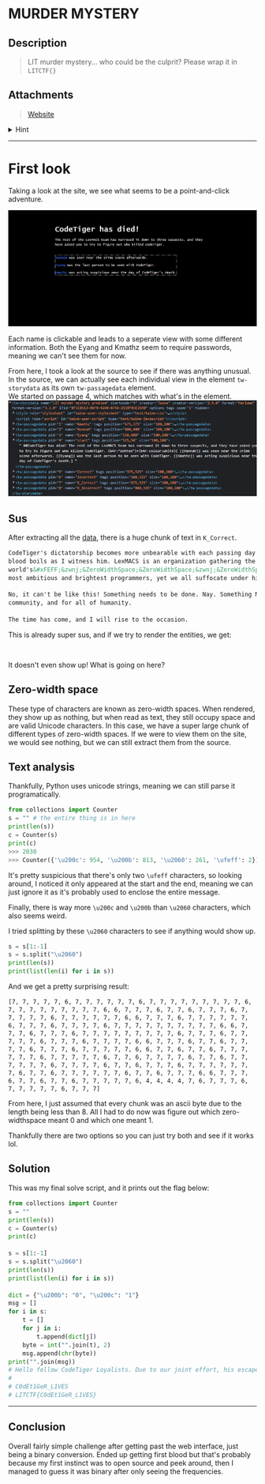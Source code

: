 # MURDER MYSTERY
## Description
>LIT murder mystery... who could be the culprit? Please wrap it in `LITCTF{}`
## Attachments
>[Website](http://litctf.live:31774/)

<details>
    <summary>Hint</summary>

    Some things are like the apparition of CodeTiger. He may appear to have zero mass or width, effectively invisible, but he's still always there with us <3
</details>

---
# First look
Taking a look at the site, we see what seems to be a point-and-click adventure.

![image of website](images/main.png)

Each name is clickable and leads to a seperate view with some different information.
Both the Eyang and Kmathz seem to require passwords, meaning we can't see them for now.

From here, I took a look at the source to see if there was anything unusual. <br/>
In the source, we can actually see each individual view in the element `tw-storydata` as its own `tw-passagedata` element. <br/>
We started on passage 4, which matches with what's in the element. <br/>
![image of storydata](images/storydata.png)

## Sus
After extracting all the [data](scriptdata.html), there is a huge chunk of text in `K_Correct`.
```html
CodeTiger's dictatorship becomes more unbearable with each passing day. I hate every cell in his body. Every day, my
blood boils as I witness him. LexMACS is an organization gathering the
world's&#xFEFF;&zwnj;&ZeroWidthSpace;&ZeroWidthSpace;&zwnj;&ZeroWidthSpace;&ZeroWidthSpace;&ZeroWidthSpace;&NoBreak;&zwnj;&zwnj;&ZeroWidthSpace;&ZeroWidthSpace;&zwnj;&ZeroWidthSpace;&zwnj;&NoBreak;&zwnj;&zwnj;&ZeroWidthSpace;&zwnj;&zwnj;&ZeroWidthSpace;&ZeroWidthSpace;&NoBreak;&zwnj;&zwnj;&ZeroWidthSpace;&zwnj;&zwnj;&ZeroWidthSpace;&ZeroWidthSpace;&NoBreak;&zwnj;&zwnj;&ZeroWidthSpace;&zwnj;&zwnj;&zwnj;&zwnj;&NoBreak;&zwnj;&ZeroWidthSpace;... (many many more entities)
most ambitious and brightest programmers, yet we all suffocate under his iron first.

No, it can't be like this! Something needs to be done. Nay. Something MUST be done. For LexMACS, for the CS
community, and for all of humanity.

The time has come, and I will rise to the occasion.
```
This is already super sus, and if we try to render the entities, we get:
```
﻿‌​​‌​​​⁠‌‌​​‌​‌⁠‌‌​‌‌​​⁠‌‌​‌‌​​⁠‌‌​‌‌‌‌⁠‌​​​​​⁠‌‌​​‌‌​⁠‌‌​​‌​‌⁠‌‌​‌‌​​⁠‌‌​‌‌​​⁠‌‌​‌‌‌‌⁠‌‌‌​‌‌‌⁠‌​​​​​⁠‌​​​​‌‌⁠‌‌​‌‌‌‌⁠‌‌​​‌​​⁠‌‌​​‌​‌⁠‌​‌​‌​​⁠‌‌​‌​​‌⁠‌‌​​‌‌‌⁠‌‌​​‌​‌⁠‌‌‌​​‌​⁠‌​​​​​⁠‌​​‌‌​​⁠‌‌​‌‌‌‌⁠‌‌‌‌​​‌⁠‌‌​​​​‌⁠‌‌​‌‌​​⁠‌‌​‌​​‌⁠‌‌‌​​‌‌⁠‌‌‌​‌​​⁠‌‌‌​​‌‌⁠‌​‌‌‌​⁠‌​​​​​⁠‌​​​‌​​⁠‌‌‌​‌​‌⁠‌‌​​‌​‌⁠‌​​​​​⁠‌‌‌​‌​​⁠‌‌​‌‌‌‌⁠‌​​​​​⁠‌‌​‌‌‌‌⁠‌‌‌​‌​‌⁠‌‌‌​​‌​⁠‌​​​​​⁠‌‌​‌​‌​⁠‌‌​‌‌‌‌⁠‌‌​‌​​‌⁠‌‌​‌‌‌​⁠‌‌‌​‌​​⁠‌​​​​​⁠‌‌​​‌​‌⁠‌‌​​‌‌​⁠‌‌​​‌‌​⁠‌‌​‌‌‌‌⁠‌‌‌​​‌​⁠‌‌‌​‌​​⁠‌​‌‌​​⁠‌​​​​​⁠‌‌​‌​​​⁠‌‌​‌​​‌⁠‌‌‌​​‌‌⁠‌​​​​​⁠‌‌​​‌​‌⁠‌‌‌​​‌‌⁠‌‌​​​‌‌⁠‌‌​​​​‌⁠‌‌‌​​​​⁠‌‌​​‌​‌⁠‌​​​​​⁠‌‌​‌​​​⁠‌‌​​​​‌⁠‌‌‌​​‌‌⁠‌​​​​​⁠‌‌​​​‌​⁠‌‌​​‌​‌⁠‌‌​​‌​‌⁠‌‌​‌‌‌​⁠‌​​​​​⁠‌‌‌​​‌‌⁠‌‌‌​‌​‌⁠‌‌​​​‌‌⁠‌‌​​​‌‌⁠‌‌​​‌​‌⁠‌‌‌​​‌‌⁠‌‌‌​​‌‌⁠‌‌​​‌‌​⁠‌‌‌​‌​‌⁠‌‌​‌‌​​⁠‌​‌‌‌​⁠‌​​​​​⁠‌​‌​‌​​⁠‌‌​‌​​​⁠‌‌​​‌​‌⁠‌​​​​​⁠‌‌​‌‌‌​⁠‌‌​‌‌‌‌⁠‌‌​‌‌‌​⁠‌​‌‌​‌⁠‌​​‌‌​​⁠‌‌​‌‌‌‌⁠‌‌‌‌​​‌⁠‌‌​​​​‌⁠‌‌​‌‌​​⁠‌‌​‌​​‌⁠‌‌‌​​‌‌⁠‌‌‌​‌​​⁠‌‌‌​​‌‌⁠‌​​​​​⁠‌‌​‌‌​‌⁠‌‌​​​​‌⁠‌‌‌‌​​‌⁠‌​​​​​⁠‌‌‌​‌​​⁠‌‌​‌​​​⁠‌‌​‌​​‌⁠‌‌​‌‌‌​⁠‌‌​‌​‌‌⁠‌​​​​​⁠‌‌​‌​​​⁠‌‌​‌​​‌⁠‌‌​‌‌​‌⁠‌​​​​​⁠‌‌​​‌‌‌⁠‌‌​‌‌‌‌⁠‌‌​‌‌‌​⁠‌‌​​‌​‌⁠‌​‌‌​​⁠‌​​​​​⁠‌‌​​​‌​⁠‌‌‌​‌​‌⁠‌‌‌​‌​​⁠‌​​​​​⁠‌‌‌​‌‌‌⁠‌‌​​‌​‌⁠‌​​​​​⁠‌‌​‌​‌‌⁠‌‌​‌‌‌​⁠‌‌​‌‌‌‌⁠‌‌‌​‌‌‌⁠‌​​​​​⁠‌‌‌​‌​​⁠‌‌​‌​​​⁠‌‌​​‌​‌⁠‌​​​​​⁠‌‌‌​‌​​⁠‌‌‌​​‌​⁠‌‌‌​‌​‌⁠‌‌‌​‌​​⁠‌‌​‌​​​⁠‌​‌‌‌​⁠‌​​​​​⁠‌​​‌​​​⁠‌‌​​‌​‌⁠‌​​​​​⁠‌‌​‌​​‌⁠‌‌‌​​‌‌⁠‌​​​​​⁠‌‌​‌‌​‌⁠‌‌​​‌​‌⁠‌‌‌​​‌​⁠‌‌​​‌​‌⁠‌‌​‌‌​​⁠‌‌‌‌​​‌⁠‌​​​​​⁠‌‌​‌‌​​⁠‌‌‌‌​​‌⁠‌‌​‌​​‌⁠‌‌​‌‌‌​⁠‌‌​​‌‌‌⁠‌​​​​​⁠‌‌​‌​​‌⁠‌‌​‌‌‌​⁠‌​​​​​⁠‌‌‌​‌‌‌⁠‌‌​​​​‌⁠‌‌​‌​​‌⁠‌‌‌​‌​​⁠‌​​​​​⁠‌‌‌​‌​​⁠‌‌​‌‌‌‌⁠‌​​​​​⁠‌‌‌​​‌​⁠‌‌​​‌​‌⁠‌‌‌​‌​​⁠‌‌‌​‌​‌⁠‌‌‌​​‌​⁠‌‌​‌‌‌​⁠‌​​​​​⁠‌‌‌​‌‌‌⁠‌‌​‌​​‌⁠‌‌‌​‌​​⁠‌‌​‌​​​⁠‌​​​​​⁠‌‌​​​​‌⁠‌‌​‌‌‌​⁠‌​​​​​⁠‌​​‌‌​​⁠‌​​‌​​‌⁠‌​‌​‌​​⁠‌​​​​​⁠‌‌‌​​​​⁠‌‌‌​​‌​⁠‌‌​‌‌‌‌⁠‌‌​​​‌​⁠‌‌​‌‌​​⁠‌‌​​‌​‌⁠‌‌​‌‌​‌⁠‌​​​​​⁠‌‌‌​‌​​⁠‌‌​‌‌‌‌⁠‌​​​​​⁠‌‌​​‌​​⁠‌‌​​​​‌⁠‌‌‌‌​‌​⁠‌‌‌‌​‌​⁠‌‌​‌‌​​⁠‌‌​​‌​‌⁠‌​​​​​⁠‌‌‌​‌​‌⁠‌‌‌​​‌‌⁠‌​​​​​⁠‌‌​​​​‌⁠‌‌​‌‌​​⁠‌‌​‌‌​​⁠‌​‌‌‌​⁠‌​​​​​⁠‌​​‌‌​​⁠‌‌​​‌​‌⁠‌‌‌​‌​​⁠‌​​​​​⁠‌‌​‌​​‌⁠‌‌‌​‌​​⁠‌​​​​​⁠‌‌​​​‌​⁠‌‌​​‌​‌⁠‌​​​​​⁠‌‌​‌​‌‌⁠‌‌​‌‌‌​⁠‌‌​‌‌‌‌⁠‌‌‌​‌‌‌⁠‌‌​‌‌‌​⁠‌‌‌​‌​⁠‌‌​‌⁠‌​‌​⁠‌‌​‌⁠‌​‌​⁠‌​​​​‌‌⁠‌‌​​​​⁠‌‌​​‌​​⁠‌​​​‌​‌⁠‌‌‌​‌​​⁠‌‌​​​‌⁠‌​​​‌‌‌⁠‌‌​​‌​‌⁠‌​‌​​‌​⁠‌​‌‌‌‌‌⁠‌​​‌‌​​⁠‌‌​​​‌⁠‌​‌​‌‌​⁠‌​​​‌​‌⁠‌​‌​​‌‌﻿
```
It doesn't even show up! What is going on here?

## Zero-width space
These type of characters are known as zero-width spaces. When rendered, they show up as nothing, but when read as text, they still occupy space and are
valid Unicode characters.
In this case, we have a super large chunk of different types of zero-width spaces. If we were to view them on the site, we would see nothing, but
we can still extract them from the source.

## Text analysis
Thankfully, Python uses unicode strings, meaning we can still parse it programatically.
```python
from collections import Counter
s = "﻿‌​​‌​​​⁠‌‌​​‌​‌⁠‌‌​‌‌​​⁠‌‌​‌‌​​⁠‌‌​‌‌‌‌⁠‌​​​​​⁠‌‌​​‌‌​⁠‌‌​​‌​‌⁠‌‌​‌‌​​⁠‌‌​‌‌​​⁠‌‌​‌‌‌‌⁠‌‌‌​‌‌‌⁠‌​​​​​⁠‌​​​​‌‌⁠‌‌​‌‌‌‌⁠‌‌​​‌​​⁠‌‌​​‌​‌⁠‌​‌​‌​​⁠‌‌​‌​​‌⁠‌‌​​‌‌‌⁠‌‌​​‌​‌⁠‌‌‌​​‌​⁠‌​​​​​⁠‌​​‌‌​​⁠‌‌​‌‌‌‌⁠‌‌‌‌​​‌⁠‌‌​​​​‌⁠‌‌​‌‌​​⁠‌‌​‌​​‌⁠‌‌‌​​‌‌⁠‌‌‌​‌​​⁠‌‌‌​​‌‌⁠‌​‌‌‌​⁠‌​​​​​⁠‌​​​‌​​⁠‌‌‌​‌​‌⁠‌‌​​‌​‌⁠‌​​​​​⁠‌‌‌​‌​​⁠‌‌​‌‌‌‌⁠‌​​​​​⁠‌‌​‌‌‌‌⁠‌‌‌​‌​‌⁠‌‌‌​​‌​⁠‌​​​​​⁠‌‌​‌​‌​⁠‌‌​‌‌‌‌⁠‌‌​‌​​‌⁠‌‌​‌‌‌​⁠‌‌‌​‌​​⁠‌​​​​​⁠‌‌​​‌​‌⁠‌‌​​‌‌​⁠‌‌​​‌‌​⁠‌‌​‌‌‌‌⁠‌‌‌​​‌​⁠‌‌‌​‌​​⁠‌​‌‌​​⁠‌​​​​​⁠‌‌​‌​​​⁠‌‌​‌​​‌⁠‌‌‌​​‌‌⁠‌​​​​​⁠‌‌​​‌​‌⁠‌‌‌​​‌‌⁠‌‌​​​‌‌⁠‌‌​​​​‌⁠‌‌‌​​​​⁠‌‌​​‌​‌⁠‌​​​​​⁠‌‌​‌​​​⁠‌‌​​​​‌⁠‌‌‌​​‌‌⁠‌​​​​​⁠‌‌​​​‌​⁠‌‌​​‌​‌⁠‌‌​​‌​‌⁠‌‌​‌‌‌​⁠‌​​​​​⁠‌‌‌​​‌‌⁠‌‌‌​‌​‌⁠‌‌​​​‌‌⁠‌‌​​​‌‌⁠‌‌​​‌​‌⁠‌‌‌​​‌‌⁠‌‌‌​​‌‌⁠‌‌​​‌‌​⁠‌‌‌​‌​‌⁠‌‌​‌‌​​⁠‌​‌‌‌​⁠‌​​​​​⁠‌​‌​‌​​⁠‌‌​‌​​​⁠‌‌​​‌​‌⁠‌​​​​​⁠‌‌​‌‌‌​⁠‌‌​‌‌‌‌⁠‌‌​‌‌‌​⁠‌​‌‌​‌⁠‌​​‌‌​​⁠‌‌​‌‌‌‌⁠‌‌‌‌​​‌⁠‌‌​​​​‌⁠‌‌​‌‌​​⁠‌‌​‌​​‌⁠‌‌‌​​‌‌⁠‌‌‌​‌​​⁠‌‌‌​​‌‌⁠‌​​​​​⁠‌‌​‌‌​‌⁠‌‌​​​​‌⁠‌‌‌‌​​‌⁠‌​​​​​⁠‌‌‌​‌​​⁠‌‌​‌​​​⁠‌‌​‌​​‌⁠‌‌​‌‌‌​⁠‌‌​‌​‌‌⁠‌​​​​​⁠‌‌​‌​​​⁠‌‌​‌​​‌⁠‌‌​‌‌​‌⁠‌​​​​​⁠‌‌​​‌‌‌⁠‌‌​‌‌‌‌⁠‌‌​‌‌‌​⁠‌‌​​‌​‌⁠‌​‌‌​​⁠‌​​​​​⁠‌‌​​​‌​⁠‌‌‌​‌​‌⁠‌‌‌​‌​​⁠‌​​​​​⁠‌‌‌​‌‌‌⁠‌‌​​‌​‌⁠‌​​​​​⁠‌‌​‌​‌‌⁠‌‌​‌‌‌​⁠‌‌​‌‌‌‌⁠‌‌‌​‌‌‌⁠‌​​​​​⁠‌‌‌​‌​​⁠‌‌​‌​​​⁠‌‌​​‌​‌⁠‌​​​​​⁠‌‌‌​‌​​⁠‌‌‌​​‌​⁠‌‌‌​‌​‌⁠‌‌‌​‌​​⁠‌‌​‌​​​⁠‌​‌‌‌​⁠‌​​​​​⁠‌​​‌​​​⁠‌‌​​‌​‌⁠‌​​​​​⁠‌‌​‌​​‌⁠‌‌‌​​‌‌⁠‌​​​​​⁠‌‌​‌‌​‌⁠‌‌​​‌​‌⁠‌‌‌​​‌​⁠‌‌​​‌​‌⁠‌‌​‌‌​​⁠‌‌‌‌​​‌⁠‌​​​​​⁠‌‌​‌‌​​⁠‌‌‌‌​​‌⁠‌‌​‌​​‌⁠‌‌​‌‌‌​⁠‌‌​​‌‌‌⁠‌​​​​​⁠‌‌​‌​​‌⁠‌‌​‌‌‌​⁠‌​​​​​⁠‌‌‌​‌‌‌⁠‌‌​​​​‌⁠‌‌​‌​​‌⁠‌‌‌​‌​​⁠‌​​​​​⁠‌‌‌​‌​​⁠‌‌​‌‌‌‌⁠‌​​​​​⁠‌‌‌​​‌​⁠‌‌​​‌​‌⁠‌‌‌​‌​​⁠‌‌‌​‌​‌⁠‌‌‌​​‌​⁠‌‌​‌‌‌​⁠‌​​​​​⁠‌‌‌​‌‌‌⁠‌‌​‌​​‌⁠‌‌‌​‌​​⁠‌‌​‌​​​⁠‌​​​​​⁠‌‌​​​​‌⁠‌‌​‌‌‌​⁠‌​​​​​⁠‌​​‌‌​​⁠‌​​‌​​‌⁠‌​‌​‌​​⁠‌​​​​​⁠‌‌‌​​​​⁠‌‌‌​​‌​⁠‌‌​‌‌‌‌⁠‌‌​​​‌​⁠‌‌​‌‌​​⁠‌‌​​‌​‌⁠‌‌​‌‌​‌⁠‌​​​​​⁠‌‌‌​‌​​⁠‌‌​‌‌‌‌⁠‌​​​​​⁠‌‌​​‌​​⁠‌‌​​​​‌⁠‌‌‌‌​‌​⁠‌‌‌‌​‌​⁠‌‌​‌‌​​⁠‌‌​​‌​‌⁠‌​​​​​⁠‌‌‌​‌​‌⁠‌‌‌​​‌‌⁠‌​​​​​⁠‌‌​​​​‌⁠‌‌​‌‌​​⁠‌‌​‌‌​​⁠‌​‌‌‌​⁠‌​​​​​⁠‌​​‌‌​​⁠‌‌​​‌​‌⁠‌‌‌​‌​​⁠‌​​​​​⁠‌‌​‌​​‌⁠‌‌‌​‌​​⁠‌​​​​​⁠‌‌​​​‌​⁠‌‌​​‌​‌⁠‌​​​​​⁠‌‌​‌​‌‌⁠‌‌​‌‌‌​⁠‌‌​‌‌‌‌⁠‌‌‌​‌‌‌⁠‌‌​‌‌‌​⁠‌‌‌​‌​⁠‌‌​‌⁠‌​‌​⁠‌‌​‌⁠‌​‌​⁠‌​​​​‌‌⁠‌‌​​​​⁠‌‌​​‌​​⁠‌​​​‌​‌⁠‌‌‌​‌​​⁠‌‌​​​‌⁠‌​​​‌‌‌⁠‌‌​​‌​‌⁠‌​‌​​‌​⁠‌​‌‌‌‌‌⁠‌​​‌‌​​⁠‌‌​​​‌⁠‌​‌​‌‌​⁠‌​​​‌​‌⁠‌​‌​​‌‌﻿" # the entire thing is in here
print(len(s))
c = Counter(s)
print(c)
>>> 2030
>>> Counter({'\u200c': 954, '\u200b': 813, '\u2060': 261, '\ufeff': 2})
```
It's pretty suspicious that there's only two `\ufeff` characters, so looking around, I noticed it only appeared at the start and the end, meaning
we can just ignore it as it's probably used to enclose the entire message.

Finally, there is way more `\u200c` and `\u200b` than `\u2060` characters, which also seems weird. 

I tried splitting by these `\u2060` characters to see if anything would show up.
```python
s = s[1:-1]
s = s.split("\u2060")
print(len(s))
print(list(len(i) for i in s))
```
And we get a pretty surprising result:
```
[7, 7, 7, 7, 7, 6, 7, 7, 7, 7, 7, 7, 6, 7, 7, 7, 7, 7, 7, 7, 7, 7, 6, 7, 7, 7, 7, 7, 7, 7, 7, 7, 6, 6, 7, 7, 7, 6, 7, 7, 6, 7, 7, 7, 6, 7, 7, 7, 7, 7, 6, 7, 7, 7, 7, 7, 7, 6, 6, 7, 7, 7, 6, 7, 7, 7, 7, 7, 7, 6, 7, 7, 7, 6, 7, 7, 7, 7, 6, 7, 7, 7, 7, 7, 7, 7, 7, 7, 7, 6, 6, 7, 7, 7, 6, 7, 7, 7, 6, 7, 7, 7, 7, 7, 7, 7, 7, 7, 6, 7, 7, 7, 6, 7, 7, 7, 7, 7, 6, 7, 7, 7, 6, 7, 7, 7, 7, 6, 6, 7, 7, 7, 6, 7, 7, 6, 7, 7, 7, 7, 6, 7, 7, 7, 6, 7, 7, 7, 7, 7, 6, 6, 7, 7, 6, 7, 7, 6, 7, 7, 7, 7, 7, 7, 6, 7, 7, 7, 7, 7, 6, 7, 7, 6, 7, 7, 7, 7, 6, 7, 7, 6, 7, 7, 7, 7, 7, 7, 6, 7, 7, 7, 7, 6, 7, 7, 6, 7, 7, 7, 6, 7, 7, 7, 7, 7, 7, 7, 6, 7, 7, 6, 7, 7, 7, 7, 7, 7, 6, 7, 7, 6, 7, 7, 7, 6, 6, 7, 7, 7, 6, 7, 7, 6, 7, 7, 6, 7, 7, 7, 7, 7, 6, 4, 4, 4, 4, 7, 6, 7, 7, 7, 6, 7, 7, 7, 7, 7, 6, 7, 7, 7]
```

From here, I just assumed that every chunk was an ascii byte due to the length being less than 8. All I had to do now was figure out which zero-widthspace meant 0 and which one meant 1. 

Thankfully there are two options so you can just try both and see if it works lol.
## Solution
This was my final solve script, and it prints out the flag below:
```python
from collections import Counter
s = "﻿‌​​‌​​​⁠‌‌​​‌​‌⁠‌‌​‌‌​​⁠‌‌​‌‌​​⁠‌‌​‌‌‌‌⁠‌​​​​​⁠‌‌​​‌‌​⁠‌‌​​‌​‌⁠‌‌​‌‌​​⁠‌‌​‌‌​​⁠‌‌​‌‌‌‌⁠‌‌‌​‌‌‌⁠‌​​​​​⁠‌​​​​‌‌⁠‌‌​‌‌‌‌⁠‌‌​​‌​​⁠‌‌​​‌​‌⁠‌​‌​‌​​⁠‌‌​‌​​‌⁠‌‌​​‌‌‌⁠‌‌​​‌​‌⁠‌‌‌​​‌​⁠‌​​​​​⁠‌​​‌‌​​⁠‌‌​‌‌‌‌⁠‌‌‌‌​​‌⁠‌‌​​​​‌⁠‌‌​‌‌​​⁠‌‌​‌​​‌⁠‌‌‌​​‌‌⁠‌‌‌​‌​​⁠‌‌‌​​‌‌⁠‌​‌‌‌​⁠‌​​​​​⁠‌​​​‌​​⁠‌‌‌​‌​‌⁠‌‌​​‌​‌⁠‌​​​​​⁠‌‌‌​‌​​⁠‌‌​‌‌‌‌⁠‌​​​​​⁠‌‌​‌‌‌‌⁠‌‌‌​‌​‌⁠‌‌‌​​‌​⁠‌​​​​​⁠‌‌​‌​‌​⁠‌‌​‌‌‌‌⁠‌‌​‌​​‌⁠‌‌​‌‌‌​⁠‌‌‌​‌​​⁠‌​​​​​⁠‌‌​​‌​‌⁠‌‌​​‌‌​⁠‌‌​​‌‌​⁠‌‌​‌‌‌‌⁠‌‌‌​​‌​⁠‌‌‌​‌​​⁠‌​‌‌​​⁠‌​​​​​⁠‌‌​‌​​​⁠‌‌​‌​​‌⁠‌‌‌​​‌‌⁠‌​​​​​⁠‌‌​​‌​‌⁠‌‌‌​​‌‌⁠‌‌​​​‌‌⁠‌‌​​​​‌⁠‌‌‌​​​​⁠‌‌​​‌​‌⁠‌​​​​​⁠‌‌​‌​​​⁠‌‌​​​​‌⁠‌‌‌​​‌‌⁠‌​​​​​⁠‌‌​​​‌​⁠‌‌​​‌​‌⁠‌‌​​‌​‌⁠‌‌​‌‌‌​⁠‌​​​​​⁠‌‌‌​​‌‌⁠‌‌‌​‌​‌⁠‌‌​​​‌‌⁠‌‌​​​‌‌⁠‌‌​​‌​‌⁠‌‌‌​​‌‌⁠‌‌‌​​‌‌⁠‌‌​​‌‌​⁠‌‌‌​‌​‌⁠‌‌​‌‌​​⁠‌​‌‌‌​⁠‌​​​​​⁠‌​‌​‌​​⁠‌‌​‌​​​⁠‌‌​​‌​‌⁠‌​​​​​⁠‌‌​‌‌‌​⁠‌‌​‌‌‌‌⁠‌‌​‌‌‌​⁠‌​‌‌​‌⁠‌​​‌‌​​⁠‌‌​‌‌‌‌⁠‌‌‌‌​​‌⁠‌‌​​​​‌⁠‌‌​‌‌​​⁠‌‌​‌​​‌⁠‌‌‌​​‌‌⁠‌‌‌​‌​​⁠‌‌‌​​‌‌⁠‌​​​​​⁠‌‌​‌‌​‌⁠‌‌​​​​‌⁠‌‌‌‌​​‌⁠‌​​​​​⁠‌‌‌​‌​​⁠‌‌​‌​​​⁠‌‌​‌​​‌⁠‌‌​‌‌‌​⁠‌‌​‌​‌‌⁠‌​​​​​⁠‌‌​‌​​​⁠‌‌​‌​​‌⁠‌‌​‌‌​‌⁠‌​​​​​⁠‌‌​​‌‌‌⁠‌‌​‌‌‌‌⁠‌‌​‌‌‌​⁠‌‌​​‌​‌⁠‌​‌‌​​⁠‌​​​​​⁠‌‌​​​‌​⁠‌‌‌​‌​‌⁠‌‌‌​‌​​⁠‌​​​​​⁠‌‌‌​‌‌‌⁠‌‌​​‌​‌⁠‌​​​​​⁠‌‌​‌​‌‌⁠‌‌​‌‌‌​⁠‌‌​‌‌‌‌⁠‌‌‌​‌‌‌⁠‌​​​​​⁠‌‌‌​‌​​⁠‌‌​‌​​​⁠‌‌​​‌​‌⁠‌​​​​​⁠‌‌‌​‌​​⁠‌‌‌​​‌​⁠‌‌‌​‌​‌⁠‌‌‌​‌​​⁠‌‌​‌​​​⁠‌​‌‌‌​⁠‌​​​​​⁠‌​​‌​​​⁠‌‌​​‌​‌⁠‌​​​​​⁠‌‌​‌​​‌⁠‌‌‌​​‌‌⁠‌​​​​​⁠‌‌​‌‌​‌⁠‌‌​​‌​‌⁠‌‌‌​​‌​⁠‌‌​​‌​‌⁠‌‌​‌‌​​⁠‌‌‌‌​​‌⁠‌​​​​​⁠‌‌​‌‌​​⁠‌‌‌‌​​‌⁠‌‌​‌​​‌⁠‌‌​‌‌‌​⁠‌‌​​‌‌‌⁠‌​​​​​⁠‌‌​‌​​‌⁠‌‌​‌‌‌​⁠‌​​​​​⁠‌‌‌​‌‌‌⁠‌‌​​​​‌⁠‌‌​‌​​‌⁠‌‌‌​‌​​⁠‌​​​​​⁠‌‌‌​‌​​⁠‌‌​‌‌‌‌⁠‌​​​​​⁠‌‌‌​​‌​⁠‌‌​​‌​‌⁠‌‌‌​‌​​⁠‌‌‌​‌​‌⁠‌‌‌​​‌​⁠‌‌​‌‌‌​⁠‌​​​​​⁠‌‌‌​‌‌‌⁠‌‌​‌​​‌⁠‌‌‌​‌​​⁠‌‌​‌​​​⁠‌​​​​​⁠‌‌​​​​‌⁠‌‌​‌‌‌​⁠‌​​​​​⁠‌​​‌‌​​⁠‌​​‌​​‌⁠‌​‌​‌​​⁠‌​​​​​⁠‌‌‌​​​​⁠‌‌‌​​‌​⁠‌‌​‌‌‌‌⁠‌‌​​​‌​⁠‌‌​‌‌​​⁠‌‌​​‌​‌⁠‌‌​‌‌​‌⁠‌​​​​​⁠‌‌‌​‌​​⁠‌‌​‌‌‌‌⁠‌​​​​​⁠‌‌​​‌​​⁠‌‌​​​​‌⁠‌‌‌‌​‌​⁠‌‌‌‌​‌​⁠‌‌​‌‌​​⁠‌‌​​‌​‌⁠‌​​​​​⁠‌‌‌​‌​‌⁠‌‌‌​​‌‌⁠‌​​​​​⁠‌‌​​​​‌⁠‌‌​‌‌​​⁠‌‌​‌‌​​⁠‌​‌‌‌​⁠‌​​​​​⁠‌​​‌‌​​⁠‌‌​​‌​‌⁠‌‌‌​‌​​⁠‌​​​​​⁠‌‌​‌​​‌⁠‌‌‌​‌​​⁠‌​​​​​⁠‌‌​​​‌​⁠‌‌​​‌​‌⁠‌​​​​​⁠‌‌​‌​‌‌⁠‌‌​‌‌‌​⁠‌‌​‌‌‌‌⁠‌‌‌​‌‌‌⁠‌‌​‌‌‌​⁠‌‌‌​‌​⁠‌‌​‌⁠‌​‌​⁠‌‌​‌⁠‌​‌​⁠‌​​​​‌‌⁠‌‌​​​​⁠‌‌​​‌​​⁠‌​​​‌​‌⁠‌‌‌​‌​​⁠‌‌​​​‌⁠‌​​​‌‌‌⁠‌‌​​‌​‌⁠‌​‌​​‌​⁠‌​‌‌‌‌‌⁠‌​​‌‌​​⁠‌‌​​​‌⁠‌​‌​‌‌​⁠‌​​​‌​‌⁠‌​‌​​‌‌﻿"
print(len(s))
c = Counter(s)
print(c)

s = s[1:-1]
s = s.split("\u2060")
print(len(s))
print(list(len(i) for i in s))

dict = {"\u200b": "0", "\u200c": "1"}
msg = []
for i in s:
    t = []
    for j in i:
        t.append(dict[j])
    byte = int("".join(t), 2)
    msg.append(chr(byte))
print("".join(msg))
# Hello fellow CodeTiger Loyalists. Due to our joint effort, his escape has been successful. The non-Loyalists may think him gone, but we know the truth. He is merely lying in wait to return with an LIT problem to dazzle us all. Let it be known:
#
# C0dEt1GeR_L1VES
# LITCTF{C0dEt1GeR_L1VES}
```
---

## Conclusion
Overall fairly simple challenge after getting past the web interface, just being a binary conversion. Ended up getting first blood but that's probably
because my first instinct was to open source and peek around, then I managed to guess it was binary after only seeing the frequencies.

